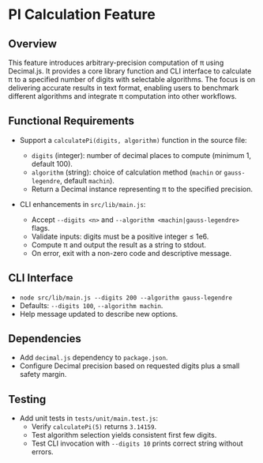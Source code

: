# PI Calculation Feature

## Overview
This feature introduces arbitrary-precision computation of π using Decimal.js. It provides a core library function and CLI interface to calculate π to a specified number of digits with selectable algorithms. The focus is on delivering accurate results in text format, enabling users to benchmark different algorithms and integrate π computation into other workflows.

## Functional Requirements

- Support a `calculatePi(digits, algorithm)` function in the source file:
  - `digits` (integer): number of decimal places to compute (minimum 1, default 100).
  - `algorithm` (string): choice of calculation method (`machin` or `gauss-legendre`, default `machin`).
  - Return a Decimal instance representing π to the specified precision.

- CLI enhancements in `src/lib/main.js`:
  - Accept `--digits <n>` and `--algorithm <machin|gauss-legendre>` flags.
  - Validate inputs: digits must be a positive integer ≤ 1e6.
  - Compute π and output the result as a string to stdout.
  - On error, exit with a non-zero code and descriptive message.

## CLI Interface

- `node src/lib/main.js --digits 200 --algorithm gauss-legendre`
- Defaults: `--digits 100`, `--algorithm machin`.
- Help message updated to describe new options.

## Dependencies

- Add `decimal.js` dependency to `package.json`.
- Configure Decimal precision based on requested digits plus a small safety margin.

## Testing

- Add unit tests in `tests/unit/main.test.js`:
  - Verify `calculatePi(5)` returns `3.14159`.
  - Test algorithm selection yields consistent first few digits.
  - Test CLI invocation with `--digits 10` prints correct string without errors.
